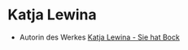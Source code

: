 # Katja Lewina
- Autorin des Werkes [Katja Lewina - Sie hat Bock](../Sonstiges/Buchzusammenfassungen/Katja%20Lewina%20-%20Sie%20hat%20Bock.md)